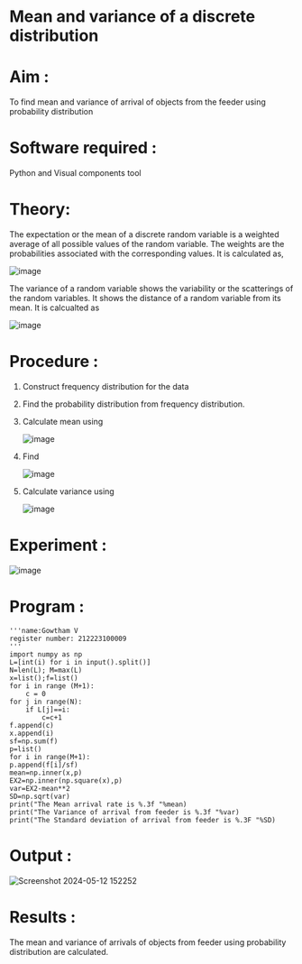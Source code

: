 #  Mean and variance of a discrete  distribution


# Aim : 

To find mean and variance of arrival of objects from the feeder using probability distribution


# Software required :  

Python and Visual components tool

# Theory:

The expectation or the mean of a discrete random variable is a weighted average of all possible
values of the random variable. The weights are the probabilities associated with the corresponding values. 
It is calculated as,

![image](https://user-images.githubusercontent.com/103921593/192938463-e34177f4-f188-48a0-bda2-8f6d1d660ed2.png)

The variance of a random variable shows the variability or the scatterings of the random variables.
It shows the distance of a random variable from its mean. It is calcualted as

![image](https://user-images.githubusercontent.com/103921593/192938695-99fedc01-34d5-4d36-84df-5880e766ed0c.png)


# Procedure :

1. Construct frequency distribution for the data

2. Find the  probability distribution from frequency distribution.

3. Calculate mean using 
   
   ![image](https://user-images.githubusercontent.com/103921593/192940431-03b81777-c54d-4286-b4f4-82dfe7666b4c.png)

4. Find  
   
      ![image](https://user-images.githubusercontent.com/103921593/192940255-2d9dd746-6875-4a6d-877b-6da6cdb96ab1.png)

5.  Calculate variance using 
  
      ![image](https://user-images.githubusercontent.com/103921593/192942852-913550a9-fabe-4a55-b956-0487b18bbd97.png)


# Experiment :

![image](https://user-images.githubusercontent.com/103921593/229993174-5b67e57e-3e01-4ac4-9f83-410a932b22bf.png)

# Program :
    '''name:Gowtham V
    register number: 212223100009
    '''
    import numpy as np
    L=[int(i) for i in input().split()]
    N=len(L); M=max(L) 
    x=list();f=list()
    for i in range (M+1):
        c = 0
    for j in range(N):
        if L[j]==i:
            c=c+1
    f.append(c)
    x.append(i)
    sf=np.sum(f)
    p=list()
    for i in range(M+1):
    p.append(f[i]/sf) 
    mean=np.inner(x,p)
    EX2=np.inner(np.square(x),p)
    var=EX2-mean**2 
    SD=np.sqrt(var)
    print("The Mean arrival rate is %.3f "%mean)
    print("The Variance of arrival from feeder is %.3f "%var) 
    print("The Standard deviation of arrival from feeder is %.3F "%SD)




# Output : 
![Screenshot 2024-05-12 152252](https://github.com/Gowtham-jk/Mean-and-Variance/assets/149857834/b5073f5f-9b72-494b-9972-1df3d8e0cc2e)


# Results :
The mean and variance of arrivals of objects from feeder using probability distribution are calculated.

